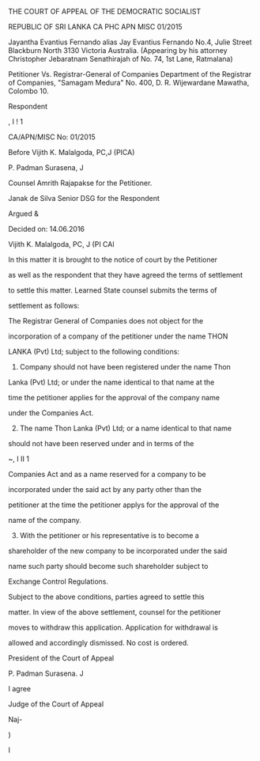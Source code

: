 THE COURT OF APPEAL OF THE DEMOCRATIC SOCIALIST

REPUBLIC OF SRI LANKA CA PHC APN MISC 01/2015

Jayantha Evantius Fernando alias Jay Evantius Fernando No.4, Julie Street Blackburn North 3130 Victoria Australia. (Appearing by his attorney Christopher Jebaratnam Senathirajah of No. 74, 1st Lane, Ratmalana)

Petitioner Vs. Registrar-General of Companies Department of the Registrar of Companies, "Samagam Medura" No. 400, D. R. Wijewardane Mawatha, Colombo 10.

Respondent

, I ! 1

CA/APN/MISC No: 01/2015

Before Vijith K. Malalgoda, PC,J (PICA)

P. Padman Surasena, J

Counsel Amrith Rajapakse for the Petitioner.

Janak de Silva Senior DSG for the Respondent

Argued &

Decided on: 14.06.2016

Vijith K. Malalgoda, PC, J (PI CAl

In this matter it is brought to the notice of court by the Petitioner

as well as the respondent that they have agreed the terms of settlement

to settle this matter. Learned State counsel submits the terms of

settlement as follows:

The Registrar General of Companies does not object for the

incorporation of a company of the petitioner under the name THON

LANKA (Pvt) Ltd; subject to the following conditions:

1. Company should not have been registered under the name Thon

Lanka (Pvt) Ltd; or under the name identical to that name at the

time the petitioner applies for the approval of the company name

under the Companies Act.

2. The name Thon Lanka (Pvt) Ltd; or a name identical to that name

should not have been reserved under and in terms of the

~, I II 1

Companies Act and as a name reserved for a company to be

incorporated under the said act by any party other than the

petitioner at the time the petitioner applys for the approval of the

name of the company.

3. With the petitioner or his representative is to become a

shareholder of the new company to be incorporated under the said

name such party should become such shareholder subject to

Exchange Control Regulations.

Subject to the above conditions, parties agreed to settle this

matter. In view of the above settlement, counsel for the petitioner

moves to withdraw this application. Application for withdrawal is

allowed and accordingly dismissed. No cost is ordered.

President of the Court of Appeal

P. Padman Surasena. J

I agree

Judge of the Court of Appeal

Naj-

)

I